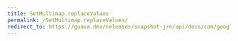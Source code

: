```yaml
---
title: SetMultimap.replaceValues
permalink: /SetMultimap.replaceValues/
redirect_to: https://guava.dev/releases/snapshot-jre/api/docs/com/google/common/collect/SetMultimap.html#replaceValues-K-java.lang.Iterable-
---
```

